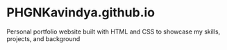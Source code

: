 # PHGNKavindya.github.io
Personal portfolio website built with HTML and CSS to showcase my skills, projects, and background
